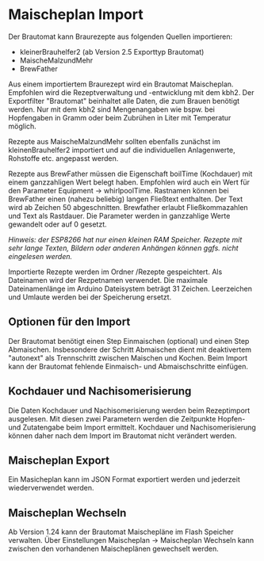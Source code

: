 # Maischeplan Import

Der Brautomat kann Braurezepte aus folgenden Quellen importieren:

* kleinerBrauhelfer2 (ab Version 2.5 Exporttyp Brautomat)
* MaischeMalzundMehr
* BrewFather

Aus einem importiertem Braurezept wird ein Brautomat Maischeplan. Empfohlen wird die Rezeptverwaltung und -entwicklung mit dem kbh2. Der Exportfilter "Brautomat" beinhaltet alle Daten, die zum Brauen benötigt werden. Nur mit dem kbh2 sind Mengenangaben wie bspw. bei Hopfengaben in Gramm oder beim Zubrühen in Liter mit Temperatur möglich.

Rezepte aus MaischeMalzundMehr sollten ebenfalls zunächst im kleinenBrauhelfer2 importiert und auf die individuellen Anlagenwerte, Rohstoffe etc. angepasst werden.

Rezepte aus BrewFather müssen die Eigenschaft boilTime (Kochdauer) mit einem ganzzahligen Wert belegt haben. Empfohlen wird auch ein Wert für den Parameter Equipment -> whirlpoolTime. Rastnamen können bei BrewFather einen (nahezu beliebig) langen Fließtext enthalten. Der Text wird ab Zeichen 50 abgeschnitten. Brewfather erlaubt Fließkommazahlen und Text als Rastdauer. Die Parameter werden in ganzzahlige Werte gewandelt oder auf 0 gesetzt.

_Hinweis: der ESP8266 hat nur einen kleinen RAM Speicher. Rezepte mit sehr lange Texten, Bildern oder anderen Anhängen können ggfs. nicht eingelesen werden._

Importierte Rezepte werden im Ordner /Rezepte gespeichtert. Als Dateinamen wird der Rezpetnamen verwendet. Die maximale Dateinamenlänge im Arduino Dateisystem beträgt 31 Zeichen. Leerzeichen und Umlaute werden bei der Speicherung ersetzt.

## Optionen für den Import

Der Brautomat benötigt einen Step Einmaischen (optional) und einen Step Abmaischen. Insbesondere der Schritt Abmaischen dient mit deaktivertem "autonext" als Trennschritt zwischen Maischen und Kochen. Beim Import kann der Brautomat fehlende Einmaisch- und Abmaischschritte einfügen.

## Kochdauer und Nachisomerisierung

Die Daten Kochdauer und Nachisomerisierung werden beim Rezeptimport ausgelesen. Mit diesen zwei Parametern werden die Zeitpunkte Hopfen- und Zutatengabe beim Import ermittelt. Kochdauer und Nachisomerisierung können daher nach dem Import im Brautomat nicht verändert werden.

## Maischeplan Export

Ein Masicheplan kann im JSON Format exportiert werden und jederzeit wiederverwendet werden.

## Maischeplan Wechseln

Ab Version 1.24 kann der Brautomat Maischepläne im Flash Speicher verwalten. Über Einstellungen Maischeplan -> Maischeplan Wechseln kann zwischen den vorhandenen Maischeplänen gewechselt werden.
